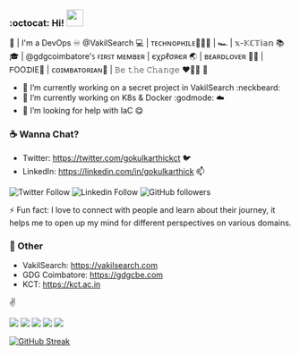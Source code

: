 ### :octocat: Hi!  <img src="https://user-images.githubusercontent.com/39955420/147578264-bae0526c-028a-49d2-8af8-d08bb4edbd2a.gif" height="30" width="30">

🤝  | I'm a DevOps ♾ @VakilSearch :computer: | ᴛᴇᴄʜɴᴏᴘʜɪʟᴇ👨🏻‍💻  |  🏎  | 𝕩-𝕂ℂ𝕋𝕚𝕒𝕟 📚 :mortar_board:  | @gdgcoimbatore'ꜱ ꜰɪʀꜱᴛ ᴍᴇᴍʙᴇʀ | єχρℓσяєя 🌏 | ʙᴇᴀʀᴅʟᴏᴠᴇʀ 🧔🏻 | ᖴOOᗪIE🍴 |  ᴄᴏɪᴍʙᴀᴛᴏʀɪᴀɴ🕺  | 𝙱𝚎 𝚝𝚑𝚎 𝙲𝚑𝚊𝚗𝚐𝚎 ❤️✌🏼  :space_invader: 

<!-- **gokulkarthick/gokulkarthick** is a ✨ _special_ ✨ repository because its `README.md` (this file) appears on your GitHub profile. -->

<!-- Here are some ideas to get you started: -->

- 🔭 I’m currently working on a secret project in VakilSearch :neckbeard:
- 🌱 I’m currently working on K8s & Docker :godmode: :cloud:
- 🤔 I’m looking for help with IaC :yum:
<!-- 
- 💬 Ask me about I'm Happy to Help! :tada:
- 👯 I’m looking to collaborate on ...
- 📫 How to reach me :bird: https://twitter.com/gokulkarthickct 
- 😄 Pronouns: ...
- ⚡ Fun fact: ...
-->

### :coffee: Wanna Chat?

- Twitter: https://twitter.com/gokulkarthickct :bird:
- LinkedIn: https://linkedin.com/in/gokulkarthick 📫
<!-- - Instagram: https://instagram.com/gokulkarthick :ghost: -->

![Twitter Follow](https://img.shields.io/twitter/follow/gokulkarthickct?style=social) 
![Linkedin Follow](https://img.shields.io/badge/LinkedIn-.5k-blue?style=social&logo=linkedin)
![GitHub followers](https://img.shields.io/github/followers/gokulkarthick?style=social)
<!-- ![YouTube Channel Views](https://img.shields.io/youtube/channel/views/?style=social) -->

⚡ Fun fact: I love to connect with people and learn about their journey, it helps me to open up my mind for different perspectives on various domains.

### :link: Other 

- VakilSearch: https://vakilsearch.com 
- GDG Coimbatore: https://gdgcbe.com
- KCT: https://kct.ac.in

:v:

[![](https://raw.githubusercontent.com/gokulkarthick/gokulkarthick/main/profile-summary-card-output/monokai/0-profile-details.svg)](https://github.com/vn7n24fzkq/github-profile-summary-cards)
[![](https://raw.githubusercontent.com/gokulkarthick/gokulkarthick/main/profile-summary-card-output/monokai/1-repos-per-language.svg)](https://github.com/vn7n24fzkq/github-profile-summary-cards) [![](https://raw.githubusercontent.com/gokulkarthick/gokulkarthick/main/profile-summary-card-output/monokai/2-most-commit-language.svg)](https://github.com/vn7n24fzkq/github-profile-summary-cards)
[![](https://raw.githubusercontent.com/gokulkarthick/gokulkarthick/main/profile-summary-card-output/monokai/3-stats.svg)](https://github.com/vn7n24fzkq/github-profile-summary-cards) [![](https://raw.githubusercontent.com/gokulkarthick/gokulkarthick/main/profile-summary-card-output/monokai/4-productive-time.svg)](https://github.com/vn7n24fzkq/github-profile-summary-cards)


[![GitHub Streak](https://github-readme-streak-stats.herokuapp.com/?user=gokulkarthick&theme=dark&ring=FFB19A&hide_border=true&currStreakNum=F6A085&fire=F6A085&currStreakLabel=F6A085)](https://git.io/streak-stats)

